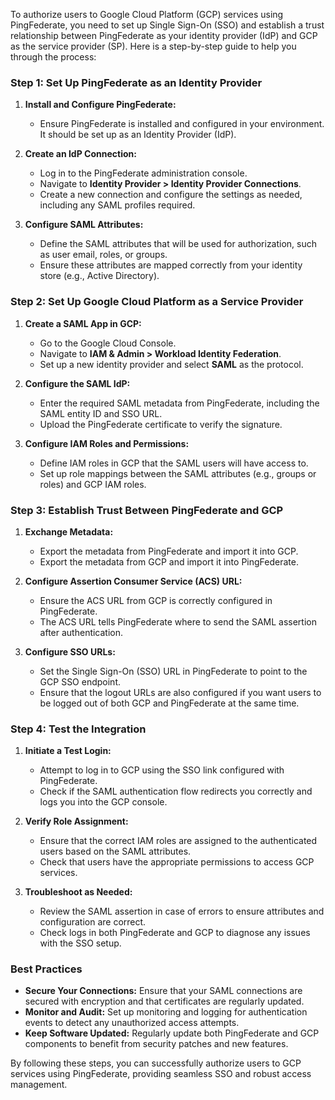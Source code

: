 To authorize users to Google Cloud Platform (GCP) services using PingFederate, you need to set up Single Sign-On (SSO) and establish a trust relationship between PingFederate as your identity provider (IdP) and GCP as the service provider (SP). Here is a step-by-step guide to help you through the process:

### Step 1: Set Up PingFederate as an Identity Provider

1. **Install and Configure PingFederate:**
   - Ensure PingFederate is installed and configured in your environment. It should be set up as an Identity Provider (IdP).

2. **Create an IdP Connection:**
   - Log in to the PingFederate administration console.
   - Navigate to **Identity Provider > Identity Provider Connections**.
   - Create a new connection and configure the settings as needed, including any SAML profiles required.

3. **Configure SAML Attributes:**
   - Define the SAML attributes that will be used for authorization, such as user email, roles, or groups.
   - Ensure these attributes are mapped correctly from your identity store (e.g., Active Directory).

### Step 2: Set Up Google Cloud Platform as a Service Provider

1. **Create a SAML App in GCP:**
   - Go to the Google Cloud Console.
   - Navigate to **IAM & Admin > Workload Identity Federation**.
   - Set up a new identity provider and select **SAML** as the protocol.

2. **Configure the SAML IdP:**
   - Enter the required SAML metadata from PingFederate, including the SAML entity ID and SSO URL.
   - Upload the PingFederate certificate to verify the signature.

3. **Configure IAM Roles and Permissions:**
   - Define IAM roles in GCP that the SAML users will have access to.
   - Set up role mappings between the SAML attributes (e.g., groups or roles) and GCP IAM roles.

### Step 3: Establish Trust Between PingFederate and GCP

1. **Exchange Metadata:**
   - Export the metadata from PingFederate and import it into GCP.
   - Export the metadata from GCP and import it into PingFederate.

2. **Configure Assertion Consumer Service (ACS) URL:**
   - Ensure the ACS URL from GCP is correctly configured in PingFederate.
   - The ACS URL tells PingFederate where to send the SAML assertion after authentication.

3. **Configure SSO URLs:**
   - Set the Single Sign-On (SSO) URL in PingFederate to point to the GCP SSO endpoint.
   - Ensure that the logout URLs are also configured if you want users to be logged out of both GCP and PingFederate at the same time.

### Step 4: Test the Integration

1. **Initiate a Test Login:**
   - Attempt to log in to GCP using the SSO link configured with PingFederate.
   - Check if the SAML authentication flow redirects you correctly and logs you into the GCP console.

2. **Verify Role Assignment:**
   - Ensure that the correct IAM roles are assigned to the authenticated users based on the SAML attributes.
   - Check that users have the appropriate permissions to access GCP services.

3. **Troubleshoot as Needed:**
   - Review the SAML assertion in case of errors to ensure attributes and configuration are correct.
   - Check logs in both PingFederate and GCP to diagnose any issues with the SSO setup.

### Best Practices

- **Secure Your Connections:** Ensure that your SAML connections are secured with encryption and that certificates are regularly updated.
- **Monitor and Audit:** Set up monitoring and logging for authentication events to detect any unauthorized access attempts.
- **Keep Software Updated:** Regularly update both PingFederate and GCP components to benefit from security patches and new features.

By following these steps, you can successfully authorize users to GCP services using PingFederate, providing seamless SSO and robust access management.
